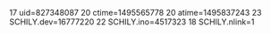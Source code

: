 17 uid=827348087
20 ctime=1495565778
20 atime=1495837243
23 SCHILY.dev=16777220
22 SCHILY.ino=4517323
18 SCHILY.nlink=1
